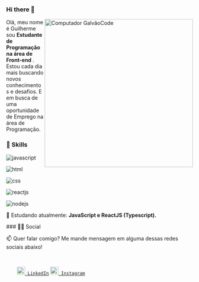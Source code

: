 ### Hi there 👋
<img src="https://raw.githubusercontent.com/MicaelliMedeiros/micaellimedeiros/master/image/computer-illustration.png" min-width="400px" max-width="400px" width="400px" align="right" alt="Computador GalvãoCode">

<p align="left">
  Olá, meu nome é Guilherme sou <strong>Estudante de Programação na área de Front-end </strong>.<br>
  Estou cada dia mais buscando novos conhecimentos e desafios. E em busca de uma oportunidade de Emprego na área de Programação.
</p>

### 🚀 Skills<div align="left">
![javascript](https://img.shields.io/badge/javascript%20🟢🟢⚪⚪⚪-%23F7DF1E.svg?&style=flat-square&logo=javascript&logoColor=white&labelColor=black)
  
![html](https://img.shields.io/badge/html%20🟢🟢🟢🟢⚪-%23239120.svg?&style=flat-square&logo=html5&logoColor=white) 
  
![css](https://img.shields.io/badge/css%20🟢🟢🟢🟢⚪-%23239120.svg?&style=flat-square&logo=css3&logoColor=white)  
  
![reactjs](https://img.shields.io/badge/react%20🟢⚪⚪⚪⚪-%233776AB.svg?&style=flat-square&logo=react&logoColor=white)  
  
![nodejs](https://img.shields.io/badge/nodejs%20🟢⚪⚪⚪⚪-%233776AB.svg?&style=flat-square&logo=nodejs&logoColor=white)
</div>
<p align="left">
  🌈 Estudando atualmente: <strong>JavaScript e ReactJS (Typescript).</strong>
</p>
### 👨👩 Social
<p align="left">
📫  Quer falar comigo? Me mande mensagem em alguma dessas redes sociais abaixo!
</p>
</br>
<code>
    <a href="https://www.linkedin.com/in/guilherme-fernandes-do-bem/" title="LinkedIn"><img width="22" src="https://github.com/zumrudu-anka/zumrudu-anka/blob/master/images/linkedin.svg"> LinkedIn</a></code>
 <code><a href="https://www.instagram.com/gui_fernandes_gl/" title="Instagram Profile"><img width="22" src="https://github.com/zumrudu-anka/zumrudu-anka/blob/master/images/instagram.svg"> Instagram</a></code>


